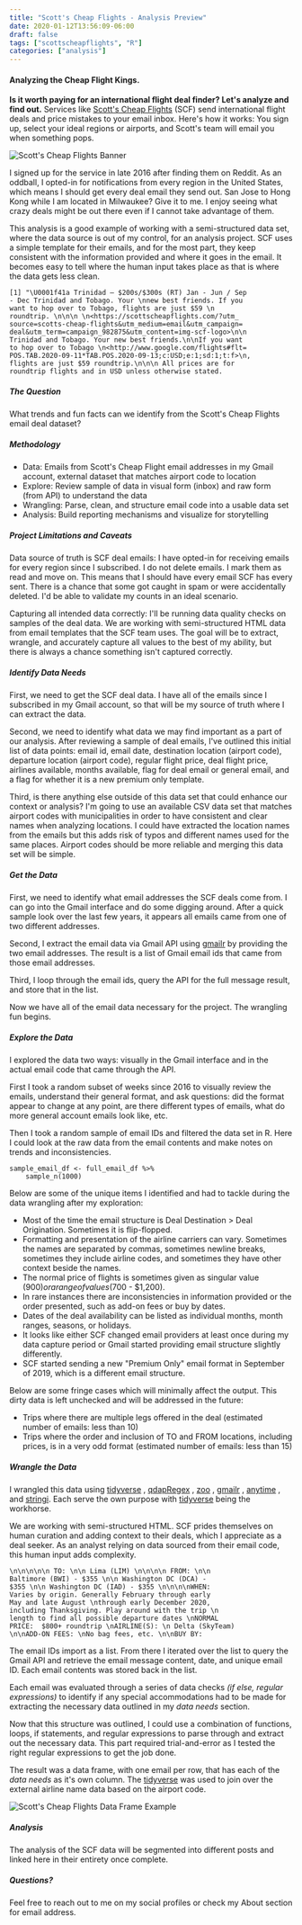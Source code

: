```yaml
---
title: "Scott's Cheap Flights - Analysis Preview"
date: 2020-01-12T13:56:09-06:00
draft: false
tags: ["scottscheapflights", "R"]
categories: ["analysis"]
---
```


#### Analyzing the Cheap Flight Kings.
**Is it worth paying for an international flight deal finder? Let's analyze and find out.** Services like [Scott's Cheap Flights](https:www.scottscheapflights.com) (SCF) send international flight deals and price mistakes to your email inbox. Here's how it works: You sign up, select your ideal regions or airports, and Scott's team will email you when something pops. 

![Scott's Cheap Flights Banner](/img/scf_banner.png)

I signed up for the service in late 2016 after finding them on Reddit. As an oddball, I opted-in for notifications from every region in the United States, which means I should get every deal email they send out. San Jose to Hong Kong while I am located in Milwaukee? Give it to me. I enjoy seeing what crazy deals might be out there even if I cannot take advantage of them.

This analysis is a good example of working with a semi-structured data set, where the data source is out of my control, for an analysis project. SCF uses a simple template for their emails, and for the most part, they keep consistent with the information provided and where it goes in the email. It becomes easy to tell where the human input takes place as that is where the data gets less clean.

````
[1] "\U0001f41a Trinidad — $200s/$300s (RT) Jan - Jun / Sep
- Dec Trinidad and Tobago. Your \nnew best friends. If you 
want to hop over to Tobago, flights are just $59 \n
roundtrip. \n\n\n \n<https://scottscheapflights.com/?utm_
source=scotts-cheap-flights&utm_medium=email&utm_campaign=
deal&utm_term=campaign_982875&utm_content=img-scf-logo>\n\n
Trinidad and Tobago. Your new best friends.\n\nIf you want 
to hop over to Tobago \n<http://www.google.com/flights#flt=
POS.TAB.2020-09-11*TAB.POS.2020-09-13;c:USD;e:1;sd:1;t:f>\n,
flights are just $59 roundtrip.\n\n\n All prices are for 
roundtrip flights and in USD unless otherwise stated.
````


##### The Question
What trends and fun facts can we identify from the Scott's Cheap Flights email deal dataset?

##### Methodology
* Data: Emails from Scott's Cheap Flight email addresses in my Gmail account, external dataset that matches airport code to location
* Explore: Review sample of data in visual form (inbox) and raw form (from API) to understand the data
* Wrangling: Parse, clean, and structure email code into a usable data set
* Analysis: Build reporting mechanisms and visualize for storytelling

##### Project Limitations and Caveats
Data source of truth is SCF deal emails: I have opted-in for receiving emails for every region since I subscribed. I do not delete emails. I mark them as read and move on. This means that I should have every email SCF has every sent. There is a chance that some got caught in spam or were accidentally deleted. I'd be able to validate my counts in an ideal scenario.

Capturing all intended data correctly: I'll be running data quality checks on samples of the deal data. We are working with semi-structured HTML data from email templates that the SCF team uses. The goal will be to extract, wrangle, and accurately capture all values to the best of my ability, but there is always a chance something isn't captured correctly.

##### Identify Data Needs
First, we need to get the SCF deal data. I have all of the emails since I subscribed in my Gmail account, so that will be my source of truth where I can extract the data. 

Second, we need to identify what data we may find important as a part of our analysis. After reviewing a sample of deal emails, I've outlined this initial list of data points: email id, email date, destination location (airport code), departure location (airport code), regular flight price, deal flight price, airlines available, months available, flag for deal email or general email, and a flag for whether it is a new premium only template.

Third, is there anything else outside of this data set that could enhance our context or analysis? I'm going to use an available CSV data set that matches airport codes with municipalities in order to have consistent and clear names when analyzing locations. I could have extracted the location names from the emails but this adds risk of typos and different names used for the same places. Airport codes should be more reliable and merging this data set will be simple.

##### Get the Data
First, we need to identify what email addresses the SCF deals come from. I can go into the Gmail interface and do some digging around. After a quick sample look over the last few years, it appears all emails came from one of two different addresses. 

Second, I extract the email data via Gmail API using [gmailr](#) by providing the two email addresses. The result is a list of Gmail email ids that came from those email addresses. 

Third, I loop through the email ids, query the API for the full message result, and store that in the list. 

Now we have all of the email data necessary for the project. The wrangling fun begins.

##### Explore the Data
I explored the data two ways: visually in the Gmail interface and in the actual email code that came through the API. 

First I took a random subset of weeks since 2016 to visually review the emails, understand their general format, and ask questions: did the format appear to change at any point, are there different types of emails, what do more general account emails look like, etc.

Then I took a random sample of email IDs and filtered the data set in R. Here I could look at the raw data from the email contents and make notes on trends and inconsistencies. 

````
sample_email_df <- full_email_df %>% 
	sample_n(1000)
````

Below are some of the unique items I identified and had to tackle during the data wrangling after my exploration:

  * Most of the time the email structure is Deal Destination > Deal Origination. Sometimes it is flip-flopped. 
  * Formatting and presentation of the airline carriers can vary. Sometimes the names are separated by commas, sometimes newline breaks, sometimes they include airline codes, and sometimes they have other context beside the names.
  * The normal price of flights is sometimes given as singular value ($900) or a range of values ($700 - $1,200).
  * In rare instances there are inconsistencies in information provided or the order presented, such as add-on fees or buy by dates. 
  * Dates of the deal availability can be listed as individual months, month ranges, seasons, or holidays.
  * It looks like either SCF changed email providers at least once during my data capture period or Gmail started providing email structure slightly differently.
  * SCF started sending a new "Premium Only" email format in September of 2019, which is a different email structure. 

Below are some fringe cases which will minimally affect the output. This dirty data is left unchecked and will be addressed in the future:

  * Trips where there are multiple legs offered in the deal (estimated number of emails: less than 10)
  * Trips where the order and inclusion of TO and FROM locations, including prices, is in a very odd format (estimated number of emails: less than 15)

##### Wrangle the Data
I wrangled this data using [tidyverse](#) , [qdapRegex](#) , [zoo](#) , [gmailr](#) , [anytime](#) , and [stringi](#). Each serve the own purpose with [tidyverse](#) being the workhorse. 

We are working with semi-structured HTML. SCF prides themselves on human curation and adding context to their deals, which I appreciate as a deal seeker. As an analyst relying on data sourced from their email code, this human input adds complexity. 

````
\n\n\n\n\n TO: \n\n Lima (LIM) \n\n\n\n FROM: \n\n 
Baltimore (BWI) - $355 \n\n Washington DC (DCA) - 
$355 \n\n Washington DC (IAD) - $355 \n\n\n\nWHEN:  
Varies by origin. Generally February through early 
May and late August \nthrough early December 2020, 
including Thanksgiving. Play around with the trip \n
length to find all possible departure dates \nNORMAL 
PRICE:  $800+ roundtrip \nAIRLINE(S): \n Delta (SkyTeam) 
\n\nADD-ON FEES: \nNo bag fees, etc. \n\nBUY BY: 
````

The email IDs import as a list. From there I iterated over the list to query the Gmail API and retrieve the email message content, date, and unique email ID. Each email contents was stored back in the list.

Each email was evaluated through a series of data checks _(if else, regular expressions)_ to identify if any special accommodations had to be made for extracting the necessary data outlined in my _data needs_ section. 

Now that this structure was outlined, I could use a combination of functions, loops, if statements, and regular expressions to parse through and extract out the necessary data. This part required trial-and-error as I tested the right regular expressions to get the job done. 

The result was a data frame, with one email per row, that has each of the _data needs_ as it's own column. The [tidyverse](#) was used to join over the external airline name data based on the airport code. 

![Scott's Cheap Flights Data Frame Example](/img/post_img/scf_dataframe.png)

##### Analysis

The analysis of the SCF data will be segmented into different posts and linked here in their entirety once complete.


##### Questions?
Feel free to reach out to me on my social profiles or check my About section for email address.

